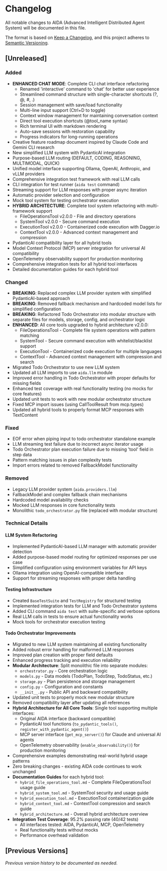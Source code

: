 # Changelog

All notable changes to AIDA (Advanced Intelligent Distributed Agent System) will be documented in this file.

The format is based on [Keep a Changelog](https://keepachangelog.com/en/1.0.0/),
and this project adheres to [Semantic Versioning](https://semver.org/spec/v2.0.0.html).

## [Unreleased]

### Added
- **ENHANCED CHAT MODE**: Complete CLI chat interface refactoring
  - Renamed 'interactive' command to 'chat' for better user experience
  - Streamlined command structure with single-character shortcuts (?, @, #, .)
  - Session management with save/load functionality
  - Multi-line input support (Ctrl+D to toggle)
  - Context window management for maintaining conversation context
  - Direct tool execution shortcuts (@tool_name syntax)
  - Rich terminal UI with markdown rendering
  - Auto-save sessions with restoration capability
  - Progress indicators for long-running operations
- Creative feature roadmap document inspired by Claude Code and Gemini CLI research
- New simplified LLM system with PydanticAI integration
- Purpose-based LLM routing (DEFAULT, CODING, REASONING, MULTIMODAL, QUICK)
- Unified model interface supporting Ollama, OpenAI, Anthropic, and vLLM providers
- Comprehensive integration test framework with real LLM calls
- CLI integration for test runner (`aida test` command)
- Streaming support for LLM responses with proper async iteration
- Automatic provider selection and configuration
- Mock tool system for testing orchestrator execution
- **HYBRID ARCHITECTURE**: Complete tool system refactoring with multi-framework support
  - FileOperationsTool v2.0.0 - File and directory operations
  - SystemTool v2.0.0 - Secure command execution
  - ExecutionTool v2.0.0 - Containerized code execution with Dagger.io
  - ContextTool v2.0.0 - Advanced context management and compression
- PydanticAI compatibility layer for all hybrid tools
- Model Context Protocol (MCP) server integration for universal AI compatibility
- OpenTelemetry observability support for production monitoring
- Comprehensive integration tests for all hybrid tool interfaces
- Detailed documentation guides for each hybrid tool

### Changed
- **BREAKING**: Replaced complex LLM provider system with simplified PydanticAI-based approach
- **BREAKING**: Removed fallback mechanism and hardcoded model lists for simplified configuration
- **BREAKING**: Refactored Todo Orchestrator into modular structure with separate files for models, storage, config, and orchestrator logic
- **ENHANCED**: All core tools upgraded to hybrid architecture v2.0.0:
  - FileOperationsTool - Complete file system operations with pattern matching
  - SystemTool - Secure command execution with whitelist/blacklist support
  - ExecutionTool - Containerized code execution for multiple languages
  - ContextTool - Advanced context management with compression and search
- Migrated Todo Orchestrator to use new LLM system
- Updated all LLM imports to use `aida.llm` module
- Improved error handling in Todo Orchestrator with proper defaults for missing fields
- Enhanced test coverage with real functionality testing (no mocks for core features)
- Updated unit tests to work with new modular orchestrator structure
- Fixed MCP import issues (using CallToolResult from mcp.types)
- Updated all hybrid tools to properly format MCP responses with TextContent

### Fixed
- EOF error when piping input to todo orchestrator standalone example
- LLM streaming test failure due to incorrect async iterator usage
- Todo Orchestrator plan execution failure due to missing 'tool' field in step data
- Pattern matching issues in plan complexity tests
- Import errors related to removed FallbackModel functionality

### Removed
- Legacy LLM provider system (`aida.providers.llm`)
- FallbackModel and complex fallback chain mechanisms
- Hardcoded model availability checks
- Mocked LLM responses in core functionality tests
- Monolithic `todo_orchestrator.py` file (replaced with modular structure)

### Technical Details

#### LLM System Refactoring
- Implemented PydanticAI-based LLM manager with automatic provider detection
- Added purpose-based model routing for optimized responses per use case
- Simplified configuration using environment variables for API keys
- Ollama integration using OpenAI-compatible interface
- Support for streaming responses with proper delta handling

#### Testing Infrastructure
- Created `BaseTestSuite` and `TestRegistry` for structured testing
- Implemented integration tests for LLM and Todo Orchestrator systems
- Added CLI command `aida test` with suite-specific and verbose options
- Real LLM calls in tests to ensure actual functionality works
- Mock tools for orchestrator execution testing

#### Todo Orchestrator Improvements
- Migrated to new LLM system maintaining all existing functionality
- Added robust error handling for malformed LLM responses
- Improved plan creation with proper field defaults
- Enhanced progress tracking and execution reliability
- **Modular Architecture**: Split monolithic file into separate modules:
  - `orchestrator.py` - Core orchestration logic
  - `models.py` - Data models (TodoPlan, TodoStep, TodoStatus, etc.)
  - `storage.py` - Plan persistence and storage management
  - `config.py` - Configuration and constants
  - `__init__.py` - Public API and backward compatibility
- Updated unit tests to properly mock new modular structure
- Removed compatibility layer after updating all references
- **Hybrid Architecture for All Core Tools**: Single tool supporting multiple interfaces:
  - Original AIDA interface (backward compatible)
  - PydanticAI tool functions (`to_pydantic_tools()`, `register_with_pydantic_agent()`)
  - MCP server interface (`get_mcp_server()`) for Claude and universal AI agents
  - OpenTelemetry observability (`enable_observability()`) for production monitoring
- Comprehensive examples demonstrating real-world hybrid usage patterns
- Zero breaking changes - existing AIDA code continues to work unchanged
- **Documentation Guides** for each hybrid tool:
  - `hybrid_file_operations_tool.md` - Complete FileOperationsTool usage guide
  - `hybrid_system_tool.md` - SystemTool security and usage guide
  - `hybrid_execution_tool.md` - ExecutionTool containerization guide
  - `hybrid_context_tool.md` - ContextTool compression and search guide
  - `hybrid_architecture.md` - Overall hybrid architecture overview
- **Integration Test Coverage**: 95.2% passing rate (40/42 tests)
  - All interfaces tested: AIDA, PydanticAI, MCP, OpenTelemetry
  - Real functionality tests without mocks
  - Performance overhead validation

## [Previous Versions]

*Previous version history to be documented as needed.*